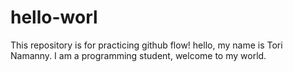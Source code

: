 # hello-worl
This repository is for practicing github flow!
hello, my name is Tori Namanny. I am a programming student, welcome to my world. 
